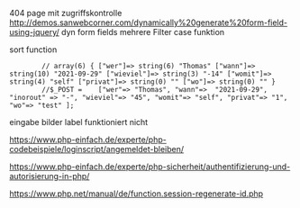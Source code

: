 404 page mit zugriffskontrolle
http://demos.sanwebcorner.com/dynamically%20generate%20form-field-using-jquery/ dyn form fields
mehrere Filter case funktion

sort function

            
            // array(6) { ["wer"]=> string(6) "Thomas" ["wann"]=> string(10) "2021-09-29" ["wieviel"]=> string(3) "-14" ["womit"]=> string(4) "self" ["privat"]=> string(0) "" ["wo"]=> string(0) "" }
            //$_POST =    ["wer"=> "Thomas", "wann"=>  "2021-09-29", "inorout" => "-", "wieviel"=> "45", "womit"=> "self", "privat"=> "1", "wo"=> "test" ];

eingabe bilder label funktioniert nicht

https://www.php-einfach.de/experte/php-codebeispiele/loginscript/angemeldet-bleiben/

https://www.php-einfach.de/experte/php-sicherheit/authentifizierung-und-autorisierung-in-php/

https://www.php.net/manual/de/function.session-regenerate-id.php

